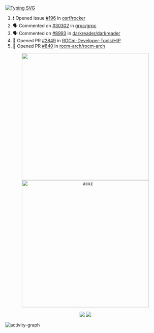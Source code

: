 [![Typing SVG](https://readme-typing-svg.herokuapp.com?size=16&color=AFFFA3&multiline=true&height=75&lines=contributing+to+robotics%2Faerospace%2Fml%2Fgpu+software;packaging+it+for+archlinux;ricer)](https://git.io/typing-svg)

<!--START_SECTION:activity-->
1. ❗️ Opened issue [#196](https://github.com/osrf/rocker/issues/196) in [osrf/rocker](https://github.com/osrf/rocker)
2. 🗣 Commented on [#30302](https://github.com/grpc/grpc/issues/30302) in [grpc/grpc](https://github.com/grpc/grpc)
3. 🗣 Commented on [#8993](https://github.com/darkreader/darkreader/issues/8993) in [darkreader/darkreader](https://github.com/darkreader/darkreader)
4. 💪 Opened PR [#2849](https://github.com/ROCm-Developer-Tools/HIP/pull/2849) in [ROCm-Developer-Tools/HIP](https://github.com/ROCm-Developer-Tools/HIP)
5. 💪 Opened PR [#840](https://github.com/rocm-arch/rocm-arch/pull/840) in [rocm-arch/rocm-arch](https://github.com/rocm-arch/rocm-arch)
<!--END_SECTION:activity-->

<p align="center">
  <img width="400em" src=https://github-readme-stats.vercel.app/api?username=acxz&include_all_commits=true&show_icons=true />
  <img width="400em" src="https://github-readme-streak-stats.herokuapp.com/?user=acxz&" alt="acxz" />
</p>

<p align="center">
  <img src=https://github-readme-stats.vercel.app/api/top-langs/?username=acxz&layout=compact />
  <img src=https://github-profile-trophy.vercel.app/?username=acxz&row=2&column=4 />
</p>

![activity-graph](https://activity-graph.herokuapp.com/graph?username=acxz&theme=aqua)
